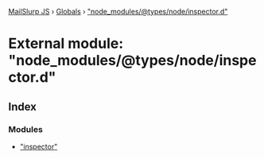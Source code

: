[MailSlurp JS](../README.md) › [Globals](../globals.md) › ["node_modules/@types/node/inspector.d"](_node_modules__types_node_inspector_d_.md)

# External module: "node_modules/@types/node/inspector.d"

## Index

### Modules

* ["inspector"](_node_modules__types_node_inspector_d_._inspector_.md)
